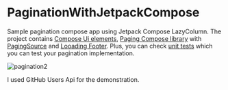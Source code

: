 # PaginationWithJetpackCompose

Sample pagination compose app using Jetpack Compose LazyColumn.
The project contains [Compose Ui elements](https://github.com/10zgurr/PaginationWithJetpackCompose/blob/main/app/src/main/java/com/theozgurr/composesamplepaginationapp/ui/Previews.kt), [Paging Compose library](https://github.com/10zgurr/PaginationWithJetpackCompose/blob/38a2c7238ba1a98e208fd13c13e525e9e239765d/app/build.gradle#L78) with [PagingSource](https://github.com/10zgurr/PaginationWithJetpackCompose/blob/main/app/src/main/java/com/theozgurr/composesamplepaginationapp/UsersPagingSource.kt) and [Looading Footer](https://github.com/10zgurr/PaginationWithJetpackCompose/blob/38a2c7238ba1a98e208fd13c13e525e9e239765d/app/src/main/java/com/theozgurr/composesamplepaginationapp/ui/UsersScreen.kt#L72). Plus, you can check [unit tests](https://github.com/10zgurr/PaginationWithJetpackCompose/blob/main/app/src/test/java/com/theozgurr/composesamplepaginationapp/UsersPagingSourceTest.kt) which you can test your pagination implementation.

![pagination2](https://user-images.githubusercontent.com/20328524/216029125-afec68ff-693e-49be-9bf8-b6af043615c7.gif)

I used GitHub Users Api for the demonstration.
